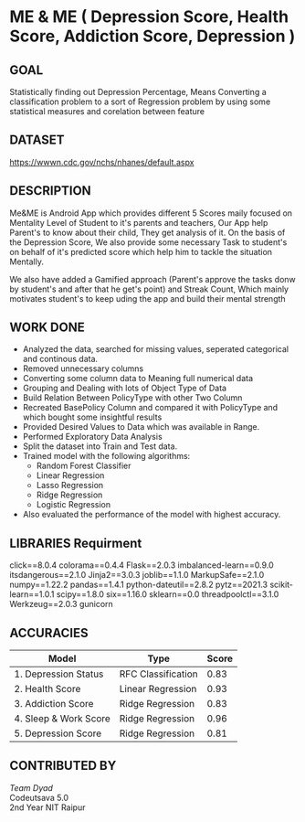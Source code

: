 
  

# ME & ME ( Depression Score, Health Score, Addiction Score, Depression )

  

## GOAL

Statistically finding out Depression Percentage, Means Converting a classification problem to a sort of Regression problem by using some statistical measures and corelation between feature


## DATASET
  
https://wwwn.cdc.gov/nchs/nhanes/default.aspx 

## DESCRIPTION
  
Me&ME is Android App which provides different 5 Scores maily focused on Mentality Level of Student to it's parents and teachers, Our App help Parent's to know about their child, They get analysis of it. On the basis of the Depression Score, We also provide some necessary Task to student's on behalf of it's predicted score which help him to tackle the situation Mentally.

We also have added a Gamified approach (Parent's approve the tasks donw by student's and after that he get's point) and Streak Count, Which mainly motivates student's to keep uding the app and build their mental strength

## WORK DONE

* Analyzed the data, searched for missing values, seperated categorical and continous data.
* Removed unnecessary columns
* Converting some column data to Meaning full numerical data
* Grouping and Dealing with lots of Object Type of Data
* Build Relation Between PolicyType with other Two Column
* Recreated BasePolicy Column and compared it with PolicyType and which bought some insightful results
* Provided Desired Values to Data which was available in Range.
* Performed Exploratory Data Analysis
* Split the dataset into Train and Test data.
* Trained model with the following algorithms:
    * Random Forest Classifier
    * Linear Regression
    * Lasso Regression
    * Ridge Regression
    * Logistic Regression
* Also evaluated the performance of the model with highest accuracy.


## LIBRARIES Requirment

click==8.0.4
colorama==0.4.4
Flask==2.0.3
imbalanced-learn==0.9.0
itsdangerous==2.1.0
Jinja2==3.0.3
joblib==1.1.0
MarkupSafe==2.1.0
numpy==1.22.2
pandas==1.4.1
python-dateutil==2.8.2
pytz==2021.3
scikit-learn==1.0.1
scipy==1.8.0
six==1.16.0
sklearn==0.0
threadpoolctl==3.1.0
Werkzeug==2.0.3
gunicorn


  

## ACCURACIES

| **Model**| Type | Score | 
| --- | --- | --- |
|1. Depression Status| RFC Classification | 0.83 |
|2. Health Score | Linear Regression | 0.93 |
|3. Addiction Score| Ridge Regression | 0.83 |
|4. Sleep & Work Score | Ridge Regression | 0.96 |
|5. Depression Score | Ridge Regression | 0.81 |



## CONTRIBUTED BY

*Team Dyad*<br>
Codeutsava 5.0 <br>
2nd Year NIT Raipur
